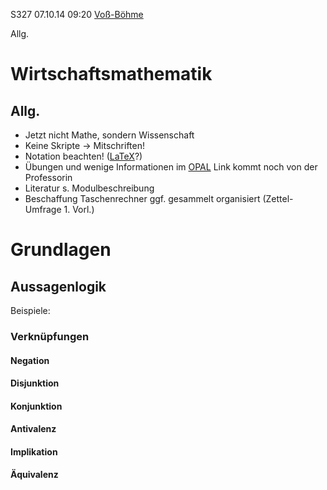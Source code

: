 S327 07.10.14 09:20 [Voß-Böhme](https://www.htw-dresden.de/index.php?id=27472)

Allg.

Wirtschaftsmathematik
=====================

Allg.
-----

* Jetzt nicht Mathe, sondern Wissenschaft
* Keine Skripte -> Mitschriften!
* Notation beachten! ([LaTeX](../LaTeX/index.md)?)
* Übungen und wenige Informationen im [OPAL](https://bildungsportal.sachsen.de/opal/dmz/)
    Link kommt noch von der Professorin
* Literatur s. Modulbeschreibung
* Beschaffung Taschenrechner ggf. gesammelt organisiert (Zettel-Umfrage 1. Vorl.)

# Grundlagen

## Aussagenlogik

Beispiele:

### Verknüpfungen

#### Negation

#### Disjunktion

#### Konjunktion

#### Antivalenz

#### Implikation

#### Äquivalenz


